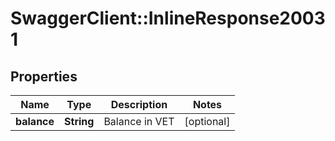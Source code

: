 # SwaggerClient::InlineResponse20031

## Properties
Name | Type | Description | Notes
------------ | ------------- | ------------- | -------------
**balance** | **String** | Balance in VET | [optional] 

